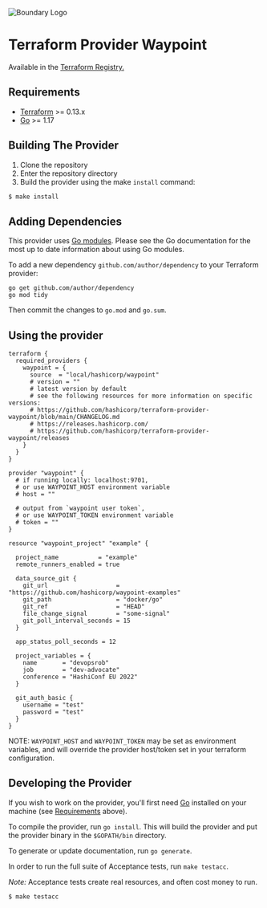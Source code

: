 ![Boundary Logo](Waypoint_PrimaryLogo_Color_RGB.png)

# Terraform Provider Waypoint

Available in the [Terraform Registry.](https://registry.terraform.io/providers/hashicorp/waypoint)

## Requirements

-	[Terraform](https://www.terraform.io/downloads.html) >= 0.13.x
-	[Go](https://golang.org/doc/install) >= 1.17

## Building The Provider

1. Clone the repository
1. Enter the repository directory
1. Build the provider using the make `install` command: 
```sh
$ make install
```

## Adding Dependencies

This provider uses [Go modules](https://github.com/golang/go/wiki/Modules).
Please see the Go documentation for the most up to date information about using Go modules.

To add a new dependency `github.com/author/dependency` to your Terraform provider:

```
go get github.com/author/dependency
go mod tidy
```

Then commit the changes to `go.mod` and `go.sum`.

## Using the provider

```hcl
terraform {
  required_providers {
    waypoint = {
      source  = "local/hashicorp/waypoint"
      # version = ""
      # latest version by default
      # see the following resources for more information on specific versions:
      # https://github.com/hashicorp/terraform-provider-waypoint/blob/main/CHANGELOG.md
      # https://releases.hashicorp.com/
      # https://github.com/hashicorp/terraform-provider-waypoint/releases
    }
  }
}

provider "waypoint" {
  # if running locally: localhost:9701, 
  # or use WAYPOINT_HOST environment variable 
  # host = ""
  
  # output from `waypoint user token`, 
  # or use WAYPOINT_TOKEN environment variable 
  # token = ""
}

resource "waypoint_project" "example" {

  project_name           = "example"
  remote_runners_enabled = true

  data_source_git {
    git_url                   = "https://github.com/hashicorp/waypoint-examples"
    git_path                  = "docker/go"
    git_ref                   = "HEAD"
    file_change_signal        = "some-signal"
    git_poll_interval_seconds = 15
  }

  app_status_poll_seconds = 12

  project_variables = {
    name       = "devopsrob"
    job        = "dev-advocate"
    conference = "HashiConf EU 2022"
  }

  git_auth_basic {
    username = "test"
    password = "test"
  }
}
```
NOTE: `WAYPOINT_HOST` and `WAYPOINT_TOKEN` may be set as environment variables, and will override the provider host/token set in your terraform configuration.


## Developing the Provider

If you wish to work on the provider, you'll first need [Go](http://www.golang.org) installed on your machine (see [Requirements](#requirements) above).

To compile the provider, run `go install`. This will build the provider and put the provider binary in the `$GOPATH/bin` directory.

To generate or update documentation, run `go generate`.

In order to run the full suite of Acceptance tests, run `make testacc`.

*Note:* Acceptance tests create real resources, and often cost money to run.

```sh
$ make testacc
```
